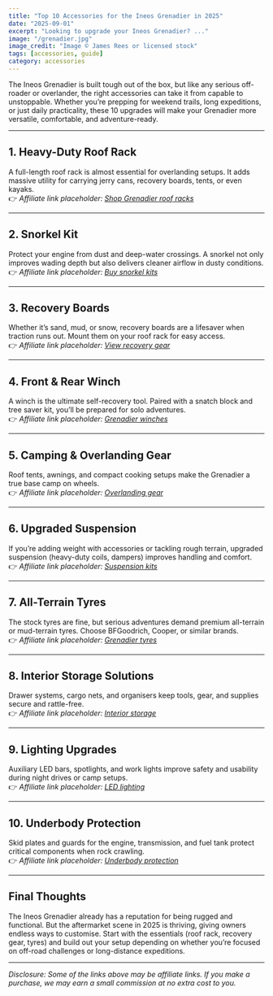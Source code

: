 ```yaml
---
title: "Top 10 Accessories for the Ineos Grenadier in 2025"
date: "2025-09-01"
excerpt: "Looking to upgrade your Ineos Grenadier? ..."
image: "/grenadier.jpg"
image_credit: "Image © James Rees or licensed stock"
tags: [accessories, guide]
category: accessories
---
```



The Ineos Grenadier is built tough out of the box, but like any serious off-roader or overlander, the right accessories can take it from capable to unstoppable. Whether you’re prepping for weekend trails, long expeditions, or just daily practicality, these 10 upgrades will make your Grenadier more versatile, comfortable, and adventure-ready.

---

## 1. Heavy-Duty Roof Rack
A full-length roof rack is almost essential for overlanding setups. It adds massive utility for carrying jerry cans, recovery boards, tents, or even kayaks.  
👉 *Affiliate link placeholder: [Shop Grenadier roof racks](#)*

---

## 2. Snorkel Kit
Protect your engine from dust and deep-water crossings. A snorkel not only improves wading depth but also delivers cleaner airflow in dusty conditions.  
👉 *Affiliate link placeholder: [Buy snorkel kits](#)*

---

## 3. Recovery Boards
Whether it’s sand, mud, or snow, recovery boards are a lifesaver when traction runs out. Mount them on your roof rack for easy access.  
👉 *Affiliate link placeholder: [View recovery gear](#)*

---

## 4. Front & Rear Winch
A winch is the ultimate self-recovery tool. Paired with a snatch block and tree saver kit, you’ll be prepared for solo adventures.  
👉 *Affiliate link placeholder: [Grenadier winches](#)*

---

## 5. Camping & Overlanding Gear
Roof tents, awnings, and compact cooking setups make the Grenadier a true base camp on wheels.  
👉 *Affiliate link placeholder: [Overlanding gear](#)*

---

## 6. Upgraded Suspension
If you’re adding weight with accessories or tackling rough terrain, upgraded suspension (heavy-duty coils, dampers) improves handling and comfort.  
👉 *Affiliate link placeholder: [Suspension kits](#)*

---

## 7. All-Terrain Tyres
The stock tyres are fine, but serious adventures demand premium all-terrain or mud-terrain tyres. Choose BFGoodrich, Cooper, or similar brands.  
👉 *Affiliate link placeholder: [Grenadier tyres](#)*

---

## 8. Interior Storage Solutions
Drawer systems, cargo nets, and organisers keep tools, gear, and supplies secure and rattle-free.  
👉 *Affiliate link placeholder: [Interior storage](#)*

---

## 9. Lighting Upgrades
Auxiliary LED bars, spotlights, and work lights improve safety and usability during night drives or camp setups.  
👉 *Affiliate link placeholder: [LED lighting](#)*

---

## 10. Underbody Protection
Skid plates and guards for the engine, transmission, and fuel tank protect critical components when rock crawling.  
👉 *Affiliate link placeholder: [Underbody protection](#)*

---

## Final Thoughts
The Ineos Grenadier already has a reputation for being rugged and functional. But the aftermarket scene in 2025 is thriving, giving owners endless ways to customise. Start with the essentials (roof rack, recovery gear, tyres) and build out your setup depending on whether you’re focused on off-road challenges or long-distance expeditions.

---

*Disclosure: Some of the links above may be affiliate links. If you make a purchase, we may earn a small commission at no extra cost to you.*
